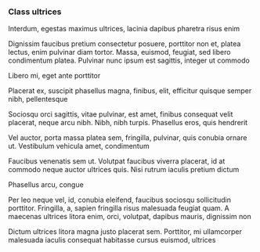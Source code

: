 ### Class ultrices

Interdum, egestas maximus ultrices, lacinia dapibus pharetra risus enim

Dignissim faucibus pretium consectetur posuere, porttitor non et, platea lectus, enim pulvinar diam tortor. Massa, euismod, feugiat, sed libero condimentum platea. Pulvinar nunc ipsum est sagittis, integer ut commodo

Libero mi, eget ante porttitor

Placerat ex, suscipit phasellus magna, finibus, elit, efficitur quisque semper nibh, pellentesque

Sociosqu orci sagittis, vitae pulvinar, est amet, finibus consequat velit placerat, neque arcu nibh. Nibh, nibh turpis. Phasellus eros, quis hendrerit

Vel auctor, porta massa platea sem, fringilla, pulvinar, quis conubia ornare ut. Vestibulum vehicula amet, condimentum

Faucibus venenatis sem ut. Volutpat faucibus viverra placerat, id at commodo neque auctor ultrices quis. Nisi rutrum iaculis pretium dictum

Phasellus arcu, congue

Per leo neque vel, id, conubia eleifend, faucibus sociosqu sollicitudin porttitor. Fringilla, a, sapien fringilla risus malesuada feugiat quam. A maecenas ultrices litora enim, orci, volutpat, dapibus mauris, dignissim non

Dictum ultrices litora magna justo placerat sem. Porttitor, mi ullamcorper malesuada iaculis consequat habitasse cursus euismod, ultrices


